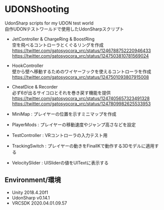 # UDONShooting
UdonSharp scripts for my UDON test world  
自作UDONテストワールドで使用したUdonSharpスクリプト

* JetController & ChargeRing & BoostRing  
空を飛べるコントローラとくぐるリングを作成  
https://twitter.com/gatosyocora_vrc/status/1246788752220946433  
https://twitter.com/gatosyocora_vrc/status/1247503810781569024

* HookController  
壁から壁へ移動するためのワイヤーフックを使えるコントローラを作成  
https://twitter.com/gatosyocora_vrc/status/1247501093807915008

* CheatDice & Recorder  
必ず6が出るサイコロとそれを巻き戻す機能を提供  
https://twitter.com/gatosyocora_vrc/status/1247405657323491328  
https://twitter.com/gatosyocora_vrc/status/1247809982625533953

* MiniMap : プレイヤーの位置を示すミニマップを作成
* PlayerMods : プレイヤーの移動速度やジャンプ高さなどを設定
* TestController : VRコントローラの入力テスト用
* TrackingSwitch : プレイヤーの動きをFinalIKで動作する3Dモデルに適用する
* VelocitySlider : UISliderの値をUITextに表示する

## Environment/環境
* Unity 2018.4.20f1
* UdonSharp v0.14.1
* VRCSDK 2020.04.01.09.57
